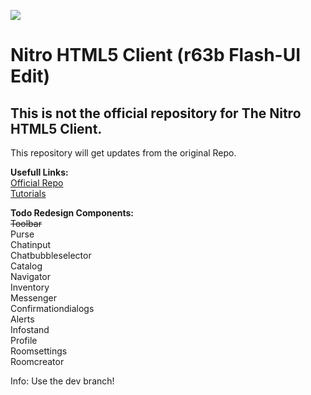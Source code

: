 ![](https://svgshare.com/i/TAX.svg)
# Nitro HTML5 Client (r63b Flash-UI Edit)


## This is not the official repository for The Nitro HTML5 Client.
This repository will get updates from the original Repo.

**Usefull Links:**</br>
 [Official Repo](https://git.krews.org/nitro/nitro-client)</br>
 [Tutorials](https://git.krews.org/nitro/nitro-client/-/wikis/home)</br>

**Todo Redesign Components:**</br>
~~Toolbar~~             
Purse                      
Chatinput                  
Chatbubbleselector                 
Catalog                    
Navigator                  
Inventory                  
Messenger                  
Confirmationdialogs        
Alerts                     
Infostand                 
Profile                    
Roomsettings               
Roomcreator                

Info: Use the dev branch!